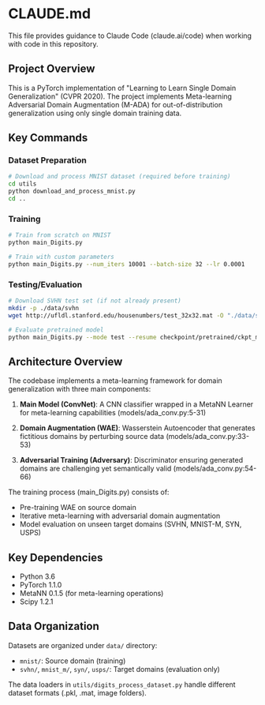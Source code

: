 # CLAUDE.md

This file provides guidance to Claude Code (claude.ai/code) when working with code in this repository.

## Project Overview

This is a PyTorch implementation of "Learning to Learn Single Domain Generalization" (CVPR 2020). The project implements Meta-learning Adversarial Domain Augmentation (M-ADA) for out-of-distribution generalization using only single domain training data.

## Key Commands

### Dataset Preparation
```bash
# Download and process MNIST dataset (required before training)
cd utils
python download_and_process_mnist.py
cd ..
```

### Training
```bash
# Train from scratch on MNIST
python main_Digits.py

# Train with custom parameters
python main_Digits.py --num_iters 10001 --batch-size 32 --lr 0.0001
```

### Testing/Evaluation
```bash
# Download SVHN test set (if not already present)
mkdir -p ./data/svhn
wget http://ufldl.stanford.edu/housenumbers/test_32x32.mat -O "./data/svhn/test_32x32.mat"

# Evaluate pretrained model
python main_Digits.py --mode test --resume checkpoint/pretrained/ckpt_mnist.pth.tar
```

## Architecture Overview

The codebase implements a meta-learning framework for domain generalization with three main components:

1. **Main Model (ConvNet)**: A CNN classifier wrapped in a MetaNN Learner for meta-learning capabilities (models/ada_conv.py:5-31)

2. **Domain Augmentation (WAE)**: Wasserstein Autoencoder that generates fictitious domains by perturbing source data (models/ada_conv.py:33-53)

3. **Adversarial Training (Adversary)**: Discriminator ensuring generated domains are challenging yet semantically valid (models/ada_conv.py:54-66)

The training process (main_Digits.py) consists of:
- Pre-training WAE on source domain
- Iterative meta-learning with adversarial domain augmentation
- Model evaluation on unseen target domains (SVHN, MNIST-M, SYN, USPS)

## Key Dependencies

- Python 3.6
- PyTorch 1.1.0
- MetaNN 0.1.5 (for meta-learning operations)
- Scipy 1.2.1

## Data Organization

Datasets are organized under `data/` directory:
- `mnist/`: Source domain (training)
- `svhn/`, `mnist_m/`, `syn/`, `usps/`: Target domains (evaluation only)

The data loaders in `utils/digits_process_dataset.py` handle different dataset formats (.pkl, .mat, image folders).